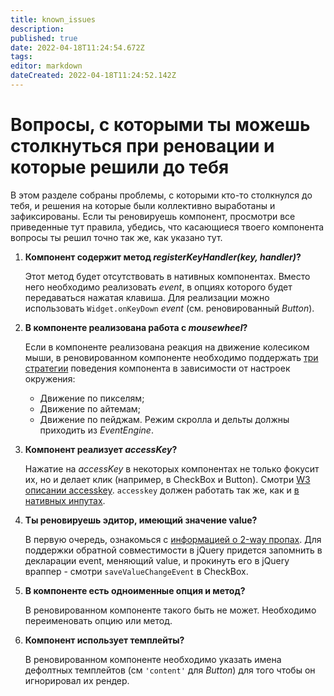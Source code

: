 ```yaml
---
title: known_issues
description: 
published: true
date: 2022-04-18T11:24:54.672Z
tags: 
editor: markdown
dateCreated: 2022-04-18T11:24:52.142Z
---
```


# Вопросы, с которыми ты можешь столкнуться при реновации и которые решили до тебя

В этом разделе собраны проблемы, с которыми кто-то столкнулся до тебя, и решения на которые были коллективно выработаны и зафиксированы. Если ты реновируешь компонент, просмотри все приведенные тут правила, убедись, что касающиеся твоего компонента вопросы ты решил точно так же, как указано тут.

1. **Компонент содержит метод *registerKeyHandler(key, handler)*?**

    Этот метод будет отсутствовать в нативных компонентах. Вместо него необходимо реализовать *event*, в опциях которого будет передаваться нажатая клавиша. Для реализации можно использовать `Widget.onKeyDown` *event* (см. реновированный *Button*).

2. **В компоненте реализована работа с *mousewheel*?**

    Если в компоненте реализована реакция на движение колесиком мыши, в   реновированном компоненте необходимо поддержать [три стратегии](https://developer.mozilla.org/en-US/docs/Web/API/WheelEvent/deltaMode) поведения компонента в зависимости от настроек окружения:
    * Движение по пикселям;
    * Движение по айтемам;
    * Движение по пейджам.
    Режим скролла и дельты должны приходить из *EventEngine*.

3. **Компонент реализует *accessKey*?**

    Нажатие на *accessKey* в некоторых компонентах не только фокусит их, но и делает клик (например, в CheckBox и Button). Смотри [W3 описании accesskey](https://www.w3.org/TR/2011/WD-html5-20110525/editing.html#the-accesskey-attribute). `accesskey` должен работать так же, как и [в нативных инпутах](https://codepen.io/zedwag/pen/PoWbgRW).

4. **Ты реновируешь эдитор, имеющий значение value?**

    В первую очередь, ознакомься с [информацией о 2-way пропах](#значения-для-twoway-пропов).
    Для поддержки обратной совместимости в jQuery придется запомнить в декларации event, меняющий value, и прокинуть его в jQuery враппер - смотри `saveValueChangeEvent` в CheckBox.

5. **В компоненте есть одноименные опция и метод?**

    В реновированном компоненте такого быть не может. Необходимо переименовать опцию или метод.
    

6. **Компонент использует темплейты?**

    В реновированном компоненте необходимо указать имена дефолтных темплейтов (см `'content'` для *Button*) для того чтобы он игнорировал их рендер. 
